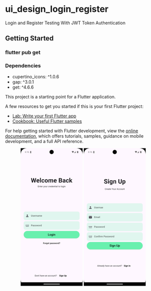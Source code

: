 # ui_design_login_register

Login and Register Testing With JWT Token Authentication

## Getting Started

### flutter pub get

### Dependencies

- cupertino_icons: ^1.0.6
- gap: ^3.0.1
- get: ^4.6.6

This project is a starting point for a Flutter application.

A few resources to get you started if this is your first Flutter project:

- [Lab: Write your first Flutter app](https://docs.flutter.dev/get-started/codelab)
- [Cookbook: Useful Flutter samples](https://docs.flutter.dev/cookbook)

For help getting started with Flutter development, view the
[online documentation](https://docs.flutter.dev/), which offers tutorials,
samples, guidance on mobile development, and a full API reference.

<p align="center">
  <img src="./lib/Photo/Screenshot_1721130407.png" alt="Image 1" width="200" />
  <img src="./lib/Photo/Screenshot_1721130404.png" alt="Image 2" width="200" />
</p>
